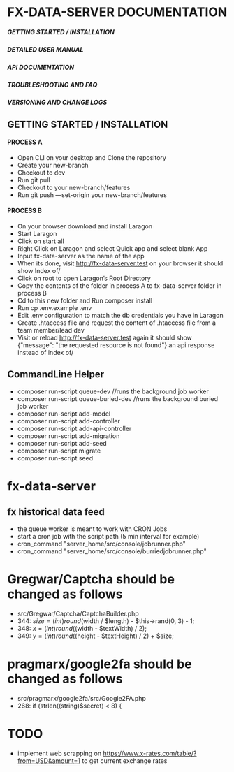 # FX-DATA-SERVER DOCUMENTATION
##### GETTING STARTED / INSTALLATION
##### DETAILED USER MANUAL
##### API DOCUMENTATION
##### TROUBLESHOOTING AND FAQ
##### VERSIONING AND CHANGE LOGS


## GETTING STARTED / INSTALLATION
#### PROCESS A
* Open CLI on your desktop and Clone the repository
* Create your new-branch
* Checkout to dev
* Run git pull
* Checkout to your new-branch/features
* Run git push —set-origin your new-branch/features

#### PROCESS B
* On your browser download and install Laragon
* Start Laragon
* Click on start all
* Right Click on Laragon and select Quick app and select blank App
* Input fx-data-server as the name of the app
* When its done, visit http://fx-data-server.test on your browser it should show Index of/
* Click on root to open Laragon’s Root Directory
* Copy the contents of the folder in process A to fx-data-server folder in process B
* Cd to this new folder and Run composer install
* Run cp .env.example .env
* Edit .env configuration to match the db credentials you have in Laragon
* Create .htaccess file and request the content of .htaccess file from a team member/lead dev
* Visit or reload http://fx-data-server.test again it should show {"message": "the requested resource is not found"} an api response instead of index of/


## CommandLine Helper

* composer run-script queue-dev      //runs the background job worker
* composer run-script queue-buried-dev      //runs the background buried job worker
* composer run-script add-model
* composer run-script add-controller
* composer run-script add-api-controller
* composer run-script add-migration
* composer run-script add-seed
* composer run-script migrate
* composer run-script seed


# fx-data-server
## fx historical data feed
* the queue worker is meant to work with CRON Jobs
* start a cron job with the script path (5 min interval for example)
* cron_command "server_home/src/console/jobrunner.php"
* cron_command "server_home/src/console/burriedjobrunner.php"

# Gregwar/Captcha should be changed as follows
* src/Gregwar/Captcha/CaptchaBuilder.php
* 344: $size = (int) round($width / $length) - $this->rand(0, 3) - 1;
* 348: $x = (int) round(($width - $textWidth) / 2);
* 349: $y = (int) round(($height - $textHeight) / 2) + $size;

# pragmarx/google2fa should be changed as follows

* src/pragmarx/google2fa/src/Google2FA.php
* 268: if (strlen((string)$secret) < 8) {

# TODO

* implement web scrapping on https://www.x-rates.com/table/?from=USD&amount=1 to get current exchange rates